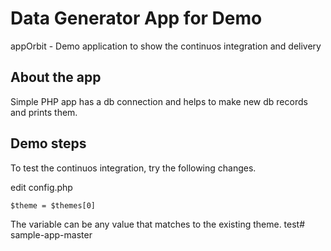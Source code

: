 Data Generator App for Demo
===================

appOrbit - Demo application to show the continuos integration and delivery

## About the app
Simple PHP app has a db connection and helps to make new db records and prints them.

## Demo steps
To test the continuos integration, try the following changes.

edit config.php
```
$theme = $themes[0]
```

The variable can be any value that matches to the existing theme.
test# sample-app-master
